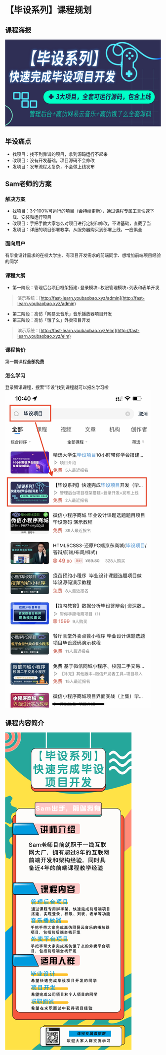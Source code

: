 # 【毕设系列】课程规划

## 课程海报

![cover](./cover.jpeg)

## 毕设痛点

- 找项目：找不到靠谱的项目，拿到源码运行不起来
- 改项目：没有开发基础，项目源码不会修改
- 发项目：发布流程太复杂，不会做上线发布

## Sam老师的方案

### 解决方案

- 找项目：3个100%可运行的项目（会持续更新），通过课程专属工具快速下载、安装和运行项目
- 改项目：手把手教大家怎么对项目进行定制和修改，不讲基础，直截了当
- 发项目：详细的项目部署教学，从服务器购买到部署上线，一应俱全

### 面向用户

有毕业设计需求的在校大学生、有项目开发需求的前端同学、想增加前端项目经验的同学

### 课程大纲

- 第一阶段：管理后台项目框架搭建+登录模块+权限管理模块+列表和表单开发
> 演示系统：[http://fast-learn.youbaobao.xyz/admin](http://fast-learn.youbaobao.xyz/admin)
- 第二阶段：高仿「网易云音乐」音乐播放器项目开发
- 第三阶段：高仿「饿了么」外卖项目开发
> 演示系统：[http://fast-learn.youbaobao.xyz/elm](http://fast-learn.youbaobao.xyz/elm)

### 课程售价

第一期课程**全部免费**

### 怎么学习

登录腾讯课程，搜索"毕设"找到课程就可以报名学习啦
![search](./search.jpg)

## 课程内容简介
![long](./long.jpeg)
